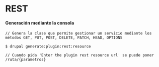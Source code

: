 REST
========

#### Generación mediante la consola
```
// Genera la clase que permite gestionar un servicio mediante los métodos GET, PUT, POST, DELETE, PATCH, HEAD, OPTIONS

$ drupal generate:plugin:rest:resource

// Cuando pida 'Enter the plugin rest resource url' se puede poner /ruta/{parametros}
```
